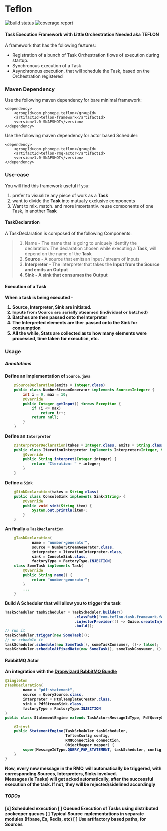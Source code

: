 # Teflon 
[![build status](https://gitlab.phonepe.com/Naik/teflon/badges/master/build.svg)](https://gitlab.phonepe.com/Naik/teflon/commits/master)
[![coverage report](https://gitlab.phonepe.com/Naik/teflon/badges/master/coverage.svg)](https://gitlab.phonepe.com/Naik/teflon/commits/master)


#### Task Execution Framework with Little Orchestration Needed aka TEFLON 

A framework that has the following features:
- Registration of a bunch of Task Orchestration flows of execution during startup.
- Synchronous execution of a Task
- Asynchronous execution, that will schedule the Task, based on the Orchestration registered


### Maven Dependency
Use the following maven dependency for bare minimal framework:
```
<dependency>
    <groupId>com.phonepe.teflon</groupId>
    <artifactId>teflon-framework</artifactId>
    <version>1.0-SNAPSHOT</version>
</dependency>
```
Use the following maven dependency for actor based Scheduler:
```
<dependency>
    <groupId>com.phonepe.teflon</groupId>
    <artifactId>teflon-rmq-actor</artifactId>
    <version>1.0-SNAPSHOT</version>
</dependency>
``` 

### Use-case
You will find this framework useful if you:
1. prefer to visualize any piece of work as a <b>Task</b>
2. want to divide the <b>Task</b> into mutually exclusive components
3. Want to mix, match, and more importantly, reuse components of one Task, in another <b>Task</b>  


#### TaskDeclaration
A TaskDeclaration is composed of the following Components:
> 1. Name - The name that is going to uniquely identify the declaration. The declaration chosen while executing a <b>Task</b>, will depend on the name of the <b>Task</b> 
> 1. <b>Source</b> - A source that emits an Input / stream of Inputs
> 2. <b>Interpreter</b> - The interpreter that takes the <b>Input from the <b>Source and emits an Output
> 3. <b>Sink</b> - A sink that consumes the <b>Output</b>

#### Execution of a <b>Task</b>
When a task is being executed -
1. <b>Source</b>, <b>Interpreter</b>, <b>Sink</b> are initiated.
2. <b>Inputs</b> from <b>Source</b> are serially streamed (individual or batched)
3. Batches are then passed onto the <b>Interpreter</b>
4. The Interpreted elements are then passed onto the <b>Sink</b> for consumption
5. All the while, <b>Stats</b> are collected as to how many elements were processed, time taken for execution, etc. 

### Usage
##### Annotations
Define an implementation of ```Source.java```
```java
    @SourceDeclaration(emits = Integer.class)
    public class NumberStreamGenerator implements Source<Integer> {
        int i = 0, max = 10;
        @Override
        public Integer getInput() throws Exception {
            if (i <= max)
                return i++;
            return null;
        }
    }
```
Define an ```Interpreter```
```java
    @InterpreterDeclaration(takes = Integer.class, emits = String.class)
    public class IterationInterpreter implements Interpreter<Integer, String> {
        @Override
        public String interpret(Integer integer) {
            return "Iteration: " + integer;
        }
    }
```
Define a ```Sink```
```java
    @SinkDeclaration(takes = String.class)
    public class ConsoleSink implements Sink<String> {
        @Override
        public void sink(String item) {
            System.out.println(item);
        }
    }
```
An finally a ```TaskDeclaration```
```java
    @TaskDeclaration(
            name = "number-generator", 
            source = NumberStreamGenerator.class,
            interpreter = IterationInterpreter.class,
            sink = ConsoleSink.class,
            factoryType = FactoryType.INJECTION)
    class SomeTask implements Task{
        @Override
        public String name() {
            return "number-generator";
        }
        ...
    }
```
Build A <b>Scheduler</b> that will allow you to trigger the task  
```java
TaskScheduler taskScheduler = TaskScheduler.builder()
                               .classPath("com.teflon.task.framework.factory")
                               .injectorProvider(() -> Guice.createInjector(<your module>))
                               .build();
// run it
taskScheduler.trigger(new SomeTask());
// or schedule it
taskScheduler.schedule(new SomeTask(), someTaskConsumer, ()-> false);
taskScheduler.scheduleAtFixedRate(new SomeTask(), someTaskConsumer, ()-> false, 0, 1, TimeUnit.SECONDS);
```

#### RabbitMQ Actor
An integration with the [Dropwizard RabbitMQ Bundle](https://github.com/santanusinha/dropwizard-rabbitmq-actors)
```java
@Singleton
@TaskDeclaration(
        name = "pdf-statement",
        source = QuerySource.class,
        interpreter = HtmlTemplateCreator.class,
        sink = PdfStreamSink.class,
        factoryType = FactoryType.INJECTION
)
public class StatementEngine extends TaskActor<MessageIdType, PdfQueryStatementTask> {

    @Inject
    public StatementEngine(TaskScheduler taskScheduler,
                           TeflonConfig config,
                           RMQConnection connection,
                           ObjectMapper mapper) {
        super(MessageIdType.QUERY_PDF_STATEMENT, taskScheduler, config, connection, mapper, PdfQueryStatementTask.class);
    }
}
```
Now, every new message in the RMQ, will automatically be triggered, with corresponding Sources, Interpreters, Sinks involved.<br>
Messages (ie Tasks) will get acked automatically, after the successful execution of the task.
If not, they will be rejected/sidelined accordingly

##### TODOs
[x] Scheduled execution
[ ] Queued Execution of Tasks using distributed zookeeper queues
[ ] Typical Source implementations in separate modules (Hbase, Es, Redis, etc)
[ ] Use artifactory based paths, for Sources